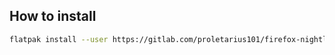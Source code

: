## How to install

````bash
flatpak install --user https://gitlab.com/proletarius101/firefox-nightly-flatpak/raw/master/firefox-nightly.flatpakref
````
